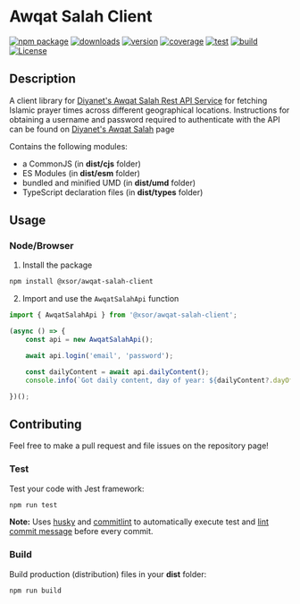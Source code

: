 # Awqat Salah Client

[![npm package](https://img.shields.io/badge/npm%20i-@xsor/awqat--salah--client-brightgreen)](https://www.npmjs.com/package/@xsor/awqat-salah-client)
[![downloads](https://img.shields.io/npm/dt/@xsor/awqat-salah-client)](https://www.npmjs.com/package/@xsor/awqat-salah-client)
[![version](https://img.shields.io/npm/v/@xsor/awqat-salah-client)](https://github.com/xsorifc28/awqat-salah-client/releases)
[![coverage](https://img.shields.io/codecov/c/github/xsorifc28/awqat-salah-client)](https://app.codecov.io/gh/xsorifc28/awqat-salah-client)
[![test](https://img.shields.io/github/actions/workflow/status/xsorifc28/awqat-salah-client/test.yml?branch=main&label=tests)](https://github.com/xsorifc28/awqat-salah-client/actions/workflows/test.yml)
[![build](https://img.shields.io/github/actions/workflow/status/xsorifc28/awqat-salah-client/publish.yml)](https://github.com/xsorifc28/awqat-salah-client/actions/workflows/publish.yml)
[![License](https://img.shields.io/github/license/xsorifc28/awqat-salah-client)](https://github.com/xsorifc28/awqat-salah-client/blob/main/LICENSE)

## Description

A client library for [Diyanet's Awqat Salah Rest API Service](https://awqatsalah.diyanet.gov.tr/index.html) for fetching Islamic prayer times across different
geographical locations. Instructions for obtaining a username and password required to authenticate with the API can
be found on [Diyanet's Awqat Salah](https://awqatsalah.diyanet.gov.tr/index.html) page

Contains the following modules:
- a CommonJS (in **dist/cjs** folder)
- ES Modules (in **dist/esm** folder)
- bundled and minified UMD (in **dist/umd** folder)
- TypeScript declaration files (in **dist/types** folder)

## Usage

### Node/Browser
1. Install the package
```bash
npm install @xsor/awqat-salah-client
```
2. Import and use the `AwqatSalahApi` function
```typescript
import { AwqatSalahApi } from '@xsor/awqat-salah-client';

(async () => {
    const api = new AwqatSalahApi();

    await api.login('email', 'password');

    const dailyContent = await api.dailyContent();
    console.info(`Got daily content, day of year: ${dailyContent?.dayOfYear}`);

})();
```

## Contributing

Feel free to make a pull request and file issues on the repository page!

### Test

Test your code with Jest framework:

```bash
npm run test
```

**Note:** Uses [husky](https://typicode.github.io/husky/) and [commitlint](https://commitlint.js.org/) to automatically execute test and [lint commit message](https://www.conventionalcommits.org/) before every commit.

### Build

Build production (distribution) files in your **dist** folder:

```bash
npm run build
```
